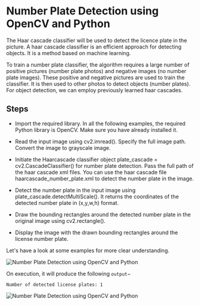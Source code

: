 # Number Plate Detection using OpenCV and Python
The Haar cascade classifier will be used to detect the licence plate in the picture. A haar cascade classifier is an efficient approach for detecting objects. It is a method based on machine learning.

To train a number plate classifier, the algorithm requires a large number of positive pictures (number plate photos) and negative images (no number plate images). These positive and negative pictures are used to train the classifier. It is then used to other photos to detect objects (number plates). For object detection, we can employ previously learned haar cascades.

## Steps
* Import the required library. In all the following examples, the required Python library is OpenCV. Make sure you have already installed it.

* Read the input image using cv2.imread(). Specify the full image path. Convert the image to grayscale image.

* Initiate the Haarcascade classifier object plate_cascade = cv2.CascadeClassifier() for number plate detection. Pass the full path of the haar cascade xml files. You can use the haar cascade file haarcascade_number_plate.xml to detect the number plate in the image.

* Detect the number plate in the input image using plate_cascade.detectMultiScale(). It returns the coordinates of the detected number plate in (x,y,w,h) format.

* Draw the bounding rectangles around the detected number plate in the original image using cv2.rectangle().

* Display the image with the drawn bounding rectangles around the license number plate.

Let's have a look at some examples for more clear understanding.

![Number Plate Detection using OpenCV and Python](https://blogger.googleusercontent.com/img/b/R29vZ2xl/AVvXsEhjsOn1e-xjnnnrXr4LRl5qiTWEQjsz7tAoZ_8Uz5boJ2R1mkqy-obR_igPWYz389dCktHN-7Pk85ODLAMXl3uC2ilIOz_8koyklvR-aDMCY0FXcQWQYOlHgt7lLvYExhUjL7DENE5-MdQyJTXKzAmSTqip-9ABPurS6fW7kEft-dnbosGjK4srhv-lEpQ/s320/Numberplate_detected.jpg)

On execution, it will produce the following ```output```−
```
Number of detected license plates: 1
```
![Number Plate Detection using OpenCV and Python](https://blogger.googleusercontent.com/img/b/R29vZ2xl/AVvXsEh6-hm3mDby762Ovd-d-dC-ejrbMbZxFjKQf0BWVjRRwDVXcmURDyhBbJtY9HQo4gD7xVvLlLTYRBqywvg7vCxPkr9ACRZ3PYx5FxPAdw7HSOdaJYu9pKbrj96w2_1HROd7_MEVkNCPW0Yi2W3AL0O3dyT-o-7gtSL4Qhgjl6-r9CFiq1Obs47mrxYnl2g/s320/sample.jpg)
